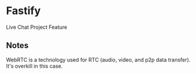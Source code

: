 # Fastify

Live Chat Project Feature

## Notes

WebRTC is a technology used for RTC (audio, video, and p2p data transfer). It's overkill in this case.
